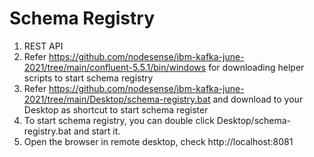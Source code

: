 # Schema Registry

1. REST API
2. Refer https://github.com/nodesense/ibm-kafka-june-2021/tree/main/confluent-5.5.1/bin/windows for downloading helper scripts to start schema registry
3. Refer https://github.com/nodesense/ibm-kafka-june-2021/tree/main/Desktop/schema-registry.bat and download to your Desktop as shortcut to start schema register
4. To start schema registry, you can double click Desktop/schema-registry.bat and start it.
5. Open the browser in remote desktop, check http://localhost:8081


